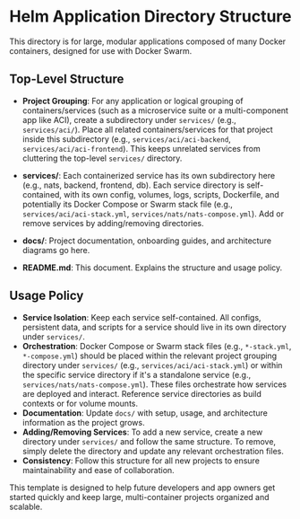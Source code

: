 # Helm Application Directory Structure

This directory is for large, modular applications composed of many Docker containers, designed for use with Docker Swarm.

## Top-Level Structure

- **Project Grouping**: For any application or logical grouping of containers/services (such as a microservice suite or a multi-component app like ACI), create a subdirectory under `services/` (e.g., `services/aci/`). Place all related containers/services for that project inside this subdirectory (e.g., `services/aci/aci-backend`, `services/aci/aci-frontend`). This keeps unrelated services from cluttering the top-level `services/` directory.

- **services/**: Each containerized service has its own subdirectory here (e.g., nats, backend, frontend, db). Each service directory is self-contained, with its own config, volumes, logs, scripts, Dockerfile, and potentially its Docker Compose or Swarm stack file (e.g., `services/aci/aci-stack.yml`, `services/nats/nats-compose.yml`). Add or remove services by adding/removing directories.
- **docs/**: Project documentation, onboarding guides, and architecture diagrams go here.
- **README.md**: This document. Explains the structure and usage policy.

## Usage Policy

- **Service Isolation**: Keep each service self-contained. All configs, persistent data, and scripts for a service should live in its own directory under `services/`.
- **Orchestration**: Docker Compose or Swarm stack files (e.g., `*-stack.yml`, `*-compose.yml`) should be placed within the relevant project grouping directory under `services/` (e.g., `services/aci/aci-stack.yml`) or within the specific service directory if it's a standalone service (e.g., `services/nats/nats-compose.yml`). These files orchestrate how services are deployed and interact. Reference service directories as build contexts or for volume mounts.
- **Documentation**: Update `docs/` with setup, usage, and architecture information as the project grows.
- **Adding/Removing Services**: To add a new service, create a new directory under `services/` and follow the same structure. To remove, simply delete the directory and update any relevant orchestration files.
- **Consistency**: Follow this structure for all new projects to ensure maintainability and ease of collaboration.

This template is designed to help future developers and app owners get started quickly and keep large, multi-container projects organized and scalable.
